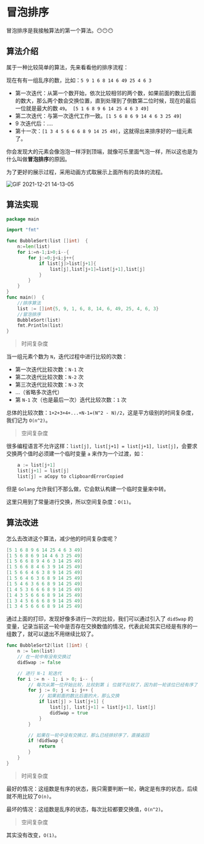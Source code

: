 # 冒泡排序

冒泡排序是我接触算法的第一个算法。😶😶😶

## 算法介绍

属于一种比较简单的算法，先来看看他的排序流程：

现在有有一组乱序的数，比如：`5 9 1 6 8 14 6 49 25 4 6 3`

* 第一次迭代：从第一个数开始，依次比较相邻的两个数，如果前面的数比后面的数大，那么两个数会交换位置，直到处理到了倒数第二位时候，现在的最后一位就是最大的数 `49`。` [5 1 6 8 9 6 14 25 4 6 3 49]`
* 第二次迭代：与第一次迭代工作一致。`[1 5 6 8 6 9 14 4 6 3 25 49]`
* 9 次迭代后：….
* 第十一次：`[1 3 4 5 6 6 6 8 9 14 25 49]`，这就得出来排序好的一组元素了。

你会发现大的元素会像泡泡一样浮到顶端，就像可乐里面气泡一样，所以这也是为什么叫做**冒泡排序**的原因。

为了更好的展示过程，采用动画方式取展示上面所有的具体的流程。

![GIF 2021-12-21 14-13-05](https://cdn.jsdelivr.net/gh/baici1/img-typora/20211221141401.gif)

## 算法实现

```go
package main

import "fmt"

func BubbleSort(list []int)  {
	n:=len(list)
	for i:=n-1;i>0;i--{
		for j:=0;j<i;j++{
			if list[j]>list[j+1]{
				list[j],list[j+1]=list[j+1],list[j]
			}
		}
	}
}
func main()  {
	//排序算法
	list := []int{5, 9, 1, 6, 8, 14, 6, 49, 25, 4, 6, 3}
    //冒泡排序
	BubbleSort(list)
	fmt.Println(list)
}
```

> 时间复杂度

当一组元素个数为 `N`，迭代过程中进行比较的次数：

* 第一次迭代比较次数：`N-1` 次
* 第二次迭代比较次数：`N-2` 次
* 第三次迭代比较次数：`N-3` 次
* …（省略多次迭代）
* 第 `N-1` 次（也是最后一次）迭代比较次数：`1` 次

总体的比较次数：`1+2+3+4+...+N-1=(N^2 - N)/2`，这是平方级别的时间复杂度，我们记为 `O(n^2)`。

> 空间复杂度

很多编程语言不允许这样：`list[j], list[j+1] = list[j+1], list[j]`，会要求交换两个值时必须建一个临时变量 `a` 来作为一个过渡，如：

```go
    a := list[j+1]
    list[j+1] = list[j]
    list[j] = aCopy to clipboardErrorCopied
```

但是 `Golang` 允许我们不那么做，它会默认构建一个临时变量来中转。

这里只用到了常量进行交换，所以空间复杂度：`O(1)`。

## 算法改进

怎么去改进这个算法，减少他的时间复杂度呢？

```go
[5 1 6 8 9 6 14 25 4 6 3 49]
[1 5 6 8 6 9 14 4 6 3 25 49]
[1 5 6 6 8 9 4 6 3 14 25 49]
[1 5 6 6 8 4 6 3 9 14 25 49]
[1 5 6 6 4 6 3 8 9 14 25 49]
[1 5 6 4 6 3 6 8 9 14 25 49]
[1 5 4 6 3 6 6 8 9 14 25 49]
[1 4 5 3 6 6 6 8 9 14 25 49]
[1 4 3 5 6 6 6 8 9 14 25 49]
[1 3 4 5 6 6 6 8 9 14 25 49]
[1 3 4 5 6 6 6 8 9 14 25 49]
```

通过上面的打印，发现好像多进行一次的比较，我们可以通过引入了 `didSwap` 的变量，记录当前这一轮中是否存在交换数值的情况，代表此轮其实已经是有序的一组数了，就可以退出不用继续比较了。

```go
func BubbleSort2(list []int) {
	n := len(list)
	// 在一轮中有没有交换过
	didSwap := false

	// 进行 N-1 轮迭代
	for i := n - 1; i > 0; i-- {
		// 每次从第一位开始比较，比较到第 i 位就不比较了，因为前一轮该位已经有序了
		for j := 0; j < i; j++ {
			// 如果前面的数比后面的大，那么交换
			if list[j] > list[j+1] {
				list[j], list[j+1] = list[j+1], list[j]
				didSwap = true
			}
		}

		// 如果在一轮中没有交换过，那么已经排好序了，直接返回
		if !didSwap {
			return
		}
	}
}
```

> 时间复杂度

最好的情况：这组数是有序的状态，我只需要判断一轮，确定是有序的状态，后续就不用比较了`O(n)`。

最坏的情况：这组数是乱序的状态，每次比较都要交换值，`O(n^2)`。

> 空间复杂度

其实没有改变，`O(1)`。







